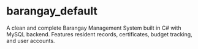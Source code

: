 # barangay_default
A clean and complete Barangay Management System built in C# with MySQL backend. Features resident records, certificates, budget tracking, and user accounts.
